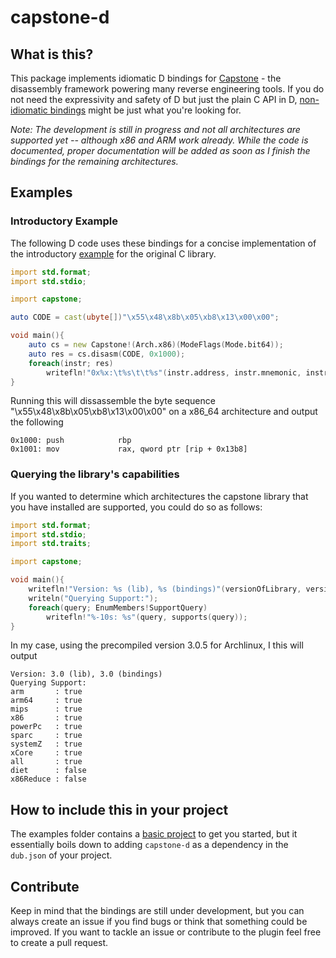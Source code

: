 # capstone-d

## What is this?
This package implements idiomatic D bindings for [Capstone](http://www.capstone-engine.org) - the disassembly framework powering many reverse engineering tools. If you do not need the expressivity and safety of D but just the plain C API in D, [non-idiomatic bindings](https://github.com/theoldmoon0602/capstone-d) might be just what you're looking for.

*Note: The development is still in progress and not all architectures are supported yet -- although x86 and ARM work already. While the code is documented, proper documentation will be added as soon as I finish the bindings for the remaining architectures.*

## Examples
### Introductory Example
The following D code uses these bindings for a concise implementation of the introductory [example](http://www.capstone-engine.org/lang_c.html) for the original C library.

```D
import std.format;
import std.stdio;

import capstone;

auto CODE = cast(ubyte[])"\x55\x48\x8b\x05\xb8\x13\x00\x00";

void main(){
	auto cs = new Capstone!(Arch.x86)(ModeFlags(Mode.bit64));
	auto res = cs.disasm(CODE, 0x1000);
	foreach(instr; res)
    	writefln!"0x%x:\t%s\t\t%s"(instr.address, instr.mnemonic, instr.opStr);
}
```
Running this will dissassemble the byte sequence "\x55\x48\x8b\x05\xb8\x13\x00\x00" on a x86_64 architecture and output the following
```
0x1000: push            rbp
0x1001: mov             rax, qword ptr [rip + 0x13b8]
```
### Querying the library's capabilities
If you wanted to determine which architectures the capstone library that you have installed are supported, you could do so as follows:
```D
import std.format;
import std.stdio;
import std.traits;

import capstone;

void main(){
	writefln!"Version: %s (lib), %s (bindings)"(versionOfLibrary, versionOfBindings);
	writeln("Querying Support:");
	foreach(query; EnumMembers!SupportQuery)
		writefln!"%-10s: %s"(query, supports(query));
}
```
In my case, using the precompiled version 3.0.5 for Archlinux, I this will output
```
Version: 3.0 (lib), 3.0 (bindings)
Querying Support:
arm       : true
arm64     : true
mips      : true
x86       : true
powerPc   : true
sparc     : true
systemZ   : true
xCore     : true
all       : true
diet      : false
x86Reduce : false
```

## How to include this in your project
The examples folder contains a [basic project](https://github.com/bohlender/capstone.d/tree/master/examples/basic) to get you started, but it essentially boils down to adding `capstone-d` as a dependency in the `dub.json` of your project.

## Contribute
Keep in mind that the bindings are still under development, but you can always create an issue if you find bugs or think that something could be improved.
If you want to tackle an issue or contribute to the plugin feel free to create a pull request.
